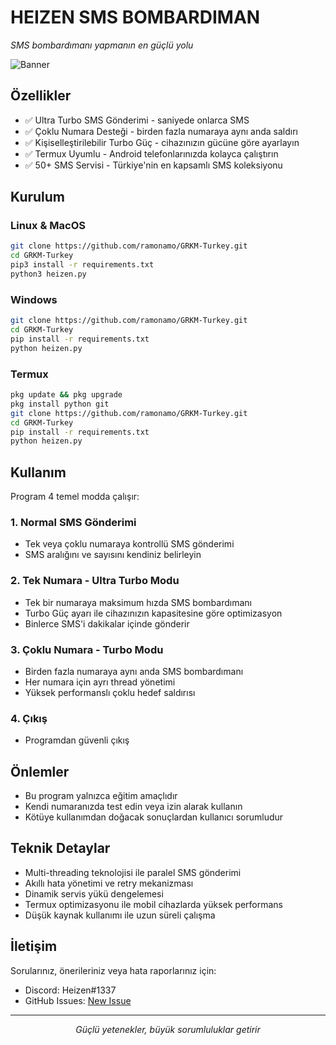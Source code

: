 # HEIZEN SMS BOMBARDIMAN

_SMS bombardımanı yapmanın en güçlü yolu_

![Banner](https://cdn.discordapp.com/attachments/954861479050502275/1356147546485166140/sms.jpeg?ex=67eb8253&is=67ea30d3&hm=d25a9ea5e025623a37c74d1c11e80140a7e932af2cc92f310277f0b3112fec39&)

## Özellikler

- ✅ Ultra Turbo SMS Gönderimi - saniyede onlarca SMS
- ✅ Çoklu Numara Desteği - birden fazla numaraya aynı anda saldırı
- ✅ Kişiselleştirilebilir Turbo Güç - cihazınızın gücüne göre ayarlayın
- ✅ Termux Uyumlu - Android telefonlarınızda kolayca çalıştırın
- ✅ 50+ SMS Servisi - Türkiye'nin en kapsamlı SMS koleksiyonu

## Kurulum

### Linux & MacOS
```bash
git clone https://github.com/ramonamo/GRKM-Turkey.git
cd GRKM-Turkey
pip3 install -r requirements.txt
python3 heizen.py
```

### Windows
```bash
git clone https://github.com/ramonamo/GRKM-Turkey.git 
cd GRKM-Turkey
pip install -r requirements.txt
python heizen.py
```

### Termux
```bash
pkg update && pkg upgrade
pkg install python git
git clone https://github.com/ramonamo/GRKM-Turkey.git 
cd GRKM-Turkey
pip install -r requirements.txt
python heizen.py
```

## Kullanım

Program 4 temel modda çalışır:

### 1. Normal SMS Gönderimi
- Tek veya çoklu numaraya kontrollü SMS gönderimi
- SMS aralığını ve sayısını kendiniz belirleyin

### 2. Tek Numara - Ultra Turbo Modu
- Tek bir numaraya maksimum hızda SMS bombardımanı
- Turbo Güç ayarı ile cihazınızın kapasitesine göre optimizasyon
- Binlerce SMS'i dakikalar içinde gönderir

### 3. Çoklu Numara - Turbo Modu
- Birden fazla numaraya aynı anda SMS bombardımanı
- Her numara için ayrı thread yönetimi
- Yüksek performanslı çoklu hedef saldırısı

### 4. Çıkış
- Programdan güvenli çıkış

## Önlemler

- Bu program yalnızca eğitim amaçlıdır
- Kendi numaranızda test edin veya izin alarak kullanın
- Kötüye kullanımdan doğacak sonuçlardan kullanıcı sorumludur

## Teknik Detaylar

- Multi-threading teknolojisi ile paralel SMS gönderimi
- Akıllı hata yönetimi ve retry mekanizması
- Dinamik servis yükü dengelemesi
- Termux optimizasyonu ile mobil cihazlarda yüksek performans
- Düşük kaynak kullanımı ile uzun süreli çalışma

## İletişim

Sorularınız, önerileriniz veya hata raporlarınız için:
- Discord: Heizen#1337
- GitHub Issues: [New Issue](https://github.com/Heizen/heizen/issues)

---

<p align="center">
  <i>Güçlü yetenekler, büyük sorumluluklar getirir</i>
</p>

